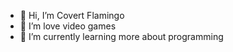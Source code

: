 - 👋 Hi, I’m Covert Flamingo
- 👀 I’m love video games
- 🌱 I’m currently learning more about programming
